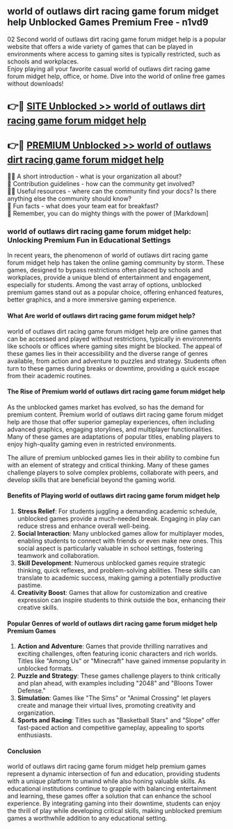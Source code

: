 ## world of outlaws dirt racing game forum midget help Unblocked Games Premium Free - n1vd9

02 Second world of outlaws dirt racing game forum midget help is a popular website that offers a wide variety of games that can be played in environments where access to gaming sites is typically restricted, such as schools and workplaces.  
Enjoy playing all your favorite casual world of outlaws dirt racing game forum midget help, office, or home. Dive into the world of online free games without downloads!

## 👉🔴 [SITE Unblocked >> world of outlaws dirt racing game forum midget help](http://freeplayer.one?title=world_of_outlaws_dirt_racing_game_forum_midget_help&ref=13D)

## 👉🔴 [PREMIUM Unblocked >> world of outlaws dirt racing game forum midget help](http://freeplayer.one?title=world_of_outlaws_dirt_racing_game_forum_midget_help&ref=13D)

🙋‍♀️ A short introduction - what is your organization all about?  
🌈 Contribution guidelines - how can the community get involved?  
👩‍💻 Useful resources - where can the community find your docs? Is there anything else the community should know?  
🍿 Fun facts - what does your team eat for breakfast?  
🧙 Remember, you can do mighty things with the power of [Markdown]

### world of outlaws dirt racing game forum midget help: Unlocking Premium Fun in Educational Settings

In recent years, the phenomenon of world of outlaws dirt racing game forum midget help has taken the online gaming community by storm. These games, designed to bypass restrictions often placed by schools and workplaces, provide a unique blend of entertainment and engagement, especially for students. Among the vast array of options, unblocked premium games stand out as a popular choice, offering enhanced features, better graphics, and a more immersive gaming experience.

#### What Are world of outlaws dirt racing game forum midget help?

world of outlaws dirt racing game forum midget help are online games that can be accessed and played without restrictions, typically in environments like schools or offices where gaming sites might be blocked. The appeal of these games lies in their accessibility and the diverse range of genres available, from action and adventure to puzzles and strategy. Students often turn to these games during breaks or downtime, providing a quick escape from their academic routines.

#### The Rise of Premium world of outlaws dirt racing game forum midget help

As the unblocked games market has evolved, so has the demand for premium content. Premium world of outlaws dirt racing game forum midget help are those that offer superior gameplay experiences, often including advanced graphics, engaging storylines, and multiplayer functionalities. Many of these games are adaptations of popular titles, enabling players to enjoy high-quality gaming even in restricted environments.

The allure of premium unblocked games lies in their ability to combine fun with an element of strategy and critical thinking. Many of these games challenge players to solve complex problems, collaborate with peers, and develop skills that are beneficial beyond the gaming world.

#### Benefits of Playing world of outlaws dirt racing game forum midget help

1.  **Stress Relief**: For students juggling a demanding academic schedule, unblocked games provide a much-needed break. Engaging in play can reduce stress and enhance overall well-being.
2.  **Social Interaction**: Many unblocked games allow for multiplayer modes, enabling students to connect with friends or even make new ones. This social aspect is particularly valuable in school settings, fostering teamwork and collaboration.
3.  **Skill Development**: Numerous unblocked games require strategic thinking, quick reflexes, and problem-solving abilities. These skills can translate to academic success, making gaming a potentially productive pastime.
4.  **Creativity Boost**: Games that allow for customization and creative expression can inspire students to think outside the box, enhancing their creative skills.

#### Popular Genres of world of outlaws dirt racing game forum midget help Premium Games

1.  **Action and Adventure**: Games that provide thrilling narratives and exciting challenges, often featuring iconic characters and rich worlds. Titles like "Among Us" or "Minecraft" have gained immense popularity in unblocked formats.
2.  **Puzzle and Strategy**: These games challenge players to think critically and plan ahead, with examples including "2048" and "Bloons Tower Defense."
3.  **Simulation**: Games like "The Sims" or "Animal Crossing" let players create and manage their virtual lives, promoting creativity and organization.
4.  **Sports and Racing**: Titles such as "Basketball Stars" and "Slope" offer fast-paced action and competitive gameplay, appealing to sports enthusiasts.

#### Conclusion

world of outlaws dirt racing game forum midget help premium games represent a dynamic intersection of fun and education, providing students with a unique platform to unwind while also honing valuable skills. As educational institutions continue to grapple with balancing entertainment and learning, these games offer a solution that can enhance the school experience. By integrating gaming into their downtime, students can enjoy the thrill of play while developing critical skills, making unblocked premium games a worthwhile addition to any educational setting.